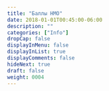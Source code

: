 ```yaml
---
title: "Баллы НМО"
date: 2018-01-01T00:45:00-06:00
description: ""
categories: ["Info"]
dropCap: false
displayInMenu: false
displayInList: true
displayComments: false
hideNext: true
draft: false
weight: 0004
---
```


